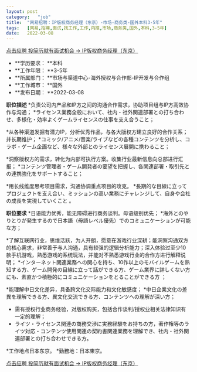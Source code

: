 ```yaml
---
layout:	post
category:	"job"
title:	"网易招聘：IP版权商务经理（东京）-市场-商务类-国外本科3-5年"
tags:	[网易,招聘,面试,找工作,工作,内推,市场,商务类,国外,本科,3-5年]
date:	2022-03-08
---
```


[点击应聘 投简历就有面试机会 -> IP版权商务经理（东京）](http://mobile.bole.netease.com/bole/boleDetail?id=26019&employeeId=346f03c3cda5f04c&key=all)



- **学历要求： **本科
- **工作年限： **3-5年
- **所属部门： **市场与渠道中心-海外授权与合作部-IP开发与合作组
- **工作城市： **国外
- **发布日期： **2022-03-08



**职位描述**
*负责公司内产品和IP方之间的沟通合作需求，协助项目组与IP方高效协作与沟通；
*ライセンス業務全般において、社内・社外関連部署との打ち合わせ、多様化・効率よくゲームライセンスの仕事を支え合うこと；

*从各种渠道发掘有潜力IP，分析优秀作品，与各大版权方建立良好的合作关系； 并长期维护；
*コミック/アニメ/音楽/ライブなどの各種コンテンツを分析し、コラボ・ゲーム企画など、様々な外部とのライセンス展開に携わること；

*洞察版权方的需求，转化为内部可执行方案。收集行业最新信息向总部进行汇报；
*コンテンツ管理者・ゲーム開発者の要望を把握し、各関連部署・取引先との連携強化をサポートすること；

*用长线维度思考项目需求，沟通协调重点项目的攻克。
*長期的な目線に立ってプロジェクトを支え合い、ミッションの高い業務にチャレンジして、自身や会社の成長を実現していくこと&nbsp;。



**职位要求**
*日语能力优秀，能无障碍进行商务谈判。母语级别优先；
*海外とのやりとりが発生するので日本語（母語レベル優先）でのコミュニケーションが可能な方；
 
*了解互联网行业，思维活跃，为人开朗，愿意在游戏行业深耕；能洞察沟通双方的核心需求，非常善于与人沟通，具有较强的逻辑分析能力；深入体验过至少10款手机游戏，熟悉游戏的系统玩法，并能对不熟悉游戏行业的合作方进行解释说明；
*インターネット関連業務への関心を持ち、10作以上のモバイルゲームを熟知する方、ゲーム開発の目線に立って話ができる方、ゲーム業界に詳しくない方にも、素直かつ積極的にコミュニケーションをとることができる方&nbsp;；

 *能理解中日文化差异，具备跨文化交际能力和文化敏感度；
 *中日企業文化の差異を理解できる方、異文化交流できる方、コンテンツへの理解が深い方；

* 需有授权行业商务经验，对版权购买，包括合作谈判/授权业相关法律知识有一定的理解；
* ライツ・ライセンス関連の商務交渉に実務経験をお持ちの方，著作権等のライツ対応・コンテンツ使用関連の契約書関連業務を理解でき、社内・社外関連部署との打ち合わせできる方。

*工作地点日本东京。
*勤務地：日本東京。



[点击应聘 投简历就有面试机会 -> IP版权商务经理（东京）](http://mobile.bole.netease.com/bole/boleDetail?id=26019&employeeId=346f03c3cda5f04c&key=all)